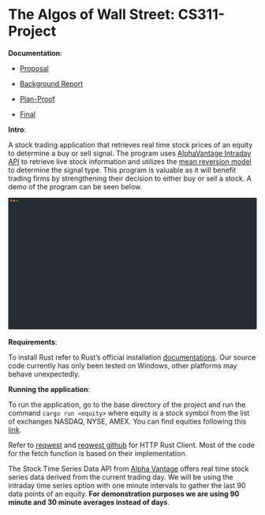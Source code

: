 # The Algos of Wall Street: CS311-Project

**Documentation**:

* [Proposal](docs/project-proposal.pdf)

* [Background Report](docs/project-background-report.pdf)

* [Plan-Proof](docs/project-plan-proof.pdf)

* [Final](docs/project-final.pdf)

**Intro**:

A stock trading application that retrieves real time stock prices of an equity to determine a buy or sell signal. The program uses [AlphaVantage Intraday API](https://www.alphavantage.co/documentation/) to retrieve live stock information and utilizes the [mean reversion model](https://medium.com/the-ocean-trade/algorithmic-trading-101-lesson-2-data-strategy-design-and-mean-reversion-25c19a003328) to determine the signal type. This program is valuable as it will benefit trading firms by strengthening their decision to either buy or sell a stock. A demo of the program can be seen below.

[![algos gif](docs/demo.svg)](https://asciinema.org/a/pG0yXK0V9XEdHym1s7VowsquF?autoplay=1)

**Requirements**:

To install Rust refer to Rust’s official installation [documentations](https://www.rust-lang.org/en-US/install.html). Our source code currently has only been tested on Windows, other platforms may behave unexpectedly.

**Running the application**:

To run the application, go to the base directory of the project and run the command `cargo run <equity>` where equity is a stock symbol from the list of exchanges NASDAQ, NYSE, AMEX. You can find equities following this [link](https://www.nasdaq.com/screening/company-list.aspx).

Refer to [reqwest](https://docs.rs/reqwest/0.9.5/reqwest/) and [reqwest github](https://github.com/seanmonstar/reqwest) for HTTP Rust Client. Most of the code for the fetch function is based on their implementation. 

The Stock Time Series Data API from [Alpha Vantage](https://www.alphavantage.co/documentation/) offers real time stock series data derived from the current trading day. We will be using the intraday time series option with one minute intervals to gather the last 90 data points of an equity. **For demonstration purposes we are using 90 minute and 30 minute averages instead of days**.
